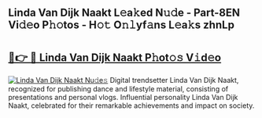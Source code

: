 ## Linda Van Dijk Naakt L𝚎a𝚔ed N𝚞𝚍e - Part-8EN Vi𝚍𝚎o P𝚑𝚘tos - H𝚘𝚝 O𝚗𝚕yf𝚊ns L𝚎a𝚔s zhnLp

# <h2><a href="http://kf8e4kk.oniu.top/?m=Linda+Van+Dijk+Naakt">🔗👉 🔴 Linda Van Dijk Naakt P𝚑ot𝚘𝚜 V𝚒d𝚎o</a></h2>

[![Linda Van Dijk Naakt Nu𝚍e𝚜](https://i.imgur.com/0qMVB7G.gif)](http://kf8e4kk.oniu.top/?m=Linda+Van+Dijk+Naakt)
Digital trendsetter Linda Van Dijk Naakt, recognized for publishing dance and lifestyle material, consisting of presentations and personal vlogs. Influential personality Linda Van Dijk Naakt, celebrated for their remarkable achievements and impact on society.  
